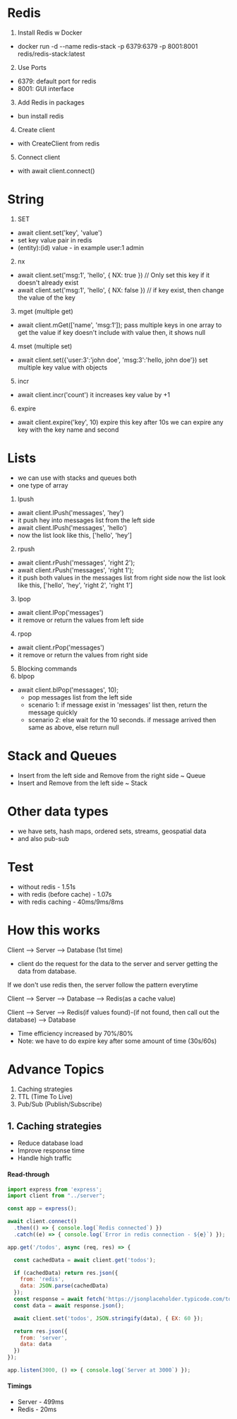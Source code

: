 # Redis

1. Install Redis w Docker
- docker run -d --name redis-stack -p 6379:6379 -p 8001:8001  redis/redis-stack:latest

2. Use Ports
- 6379: default port for redis
- 8001: GUI interface

3. Add Redis in packages
- bun install redis

4. Create client
- with CreateClient from redis

5. Connect client
- with await client.connect()

# String

1. SET
- await client.set('key', 'value')
- set key value pair in redis
- (entity):(id) value - in example user:1 admin

2. nx
- await client.set('msg:1', 'hello', { NX: true })
  // Only set this key if it doesn't already exist
- await client.set('msg:1', 'hello', { NX: false })
  // if key exist, then change the value of the key

3. mget (multiple get)
- await client.mGet(['name', 'msg:1']);
  pass multiple keys in one array to get the value
  if key doesn't include with value then, it shows null

4. mset (multiple set)
- await client.set({'user:3':'john doe', 'msg:3':'hello, john doe'})
  set multiple key value with objects

5. incr
- await client.incr('count')
  it increases key value by +1

6. expire
- await client.expire('key', 10)
  expire this key after 10s
  we can expire any key with the key name and second

# Lists
- we can use with stacks and queues both
- one type of array

1. lpush
- await client.lPush('messages', 'hey')
- it push hey into messages list from the left side
- await client.lPush('messages', 'hello')
- now the list look like this, ['hello', 'hey']

2. rpush
- await client.rPush('messages', 'right 2');
- await client.rPush('messages', 'right 1');
- it push both values in the messages list from right side
now the list look like this, ['hello', 'hey', 'right 2', 'right 1']

3. lpop
- await client.lPop('messages')
- it remove or return the values from left side

4. rpop
- await client.rPop('messages')
- it remove or return the values from right side

5. Blocking commands
  1. blpop
  - await client.blPop('messages', 10);
    - pop messages list from the left side
    - scenario 1: if message exist in 'messages' list then, return the message quickly
    - scenario 2: else wait for the 10 seconds. if message arrived then same as above, else return null

# Stack and Queues
- Insert from the left side and Remove from the right side ~ Queue
- Insert and Remove from the left side ~ Stack

# Other data types
- we have sets, hash maps, ordered sets, streams, geospatial data
- and also pub-sub

# Test
- without redis - 1.51s
- with redis (before cache) - 1.07s
- with redis caching - 40ms/9ms/8ms

# How this works

Client --> Server --> Database (1st time)
- client do the request for the data to the server and server getting the data from database.

If we don't use redis then, the server follow the pattern everytime

Client --> Server --> Database --> Redis(as a cache value)

Client --> Server --> Redis(if values found)-(if not found, then call out the database) --> Database

- Time efficiency increased by 70%/80%
- Note: we have to do expire key after some amount of time (30s/60s)

# Advance Topics
1. Caching strategies
2. TTL (Time To Live)
3. Pub/Sub (Publish/Subscribe)

## 1. Caching strategies
- Reduce database load
- Improve response time
- Handle high traffic

#### Read-through
``` js
import express from 'express';
import client from "../server";

const app = express();

await client.connect()
  .then(() => { console.log(`Redis connected`) })
  .catch((e) => { console.log(`Error in redis connection - ${e}`) });

app.get('/todos', async (req, res) => {

  const cachedData = await client.get('todos');

  if (cachedData) return res.json({
    from: 'redis',
    data: JSON.parse(cachedData)
  });
  const response = await fetch('https://jsonplaceholder.typicode.com/todos');
  const data = await response.json();

  await client.set('todos', JSON.stringify(data), { EX: 60 });

  return res.json({
    from: 'server',
    data: data
  })
});

app.listen(3000, () => { console.log(`Server at 3000`) });
```
#### Timings
- Server - 499ms
- Redis - 20ms